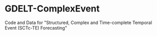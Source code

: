 # GDELT-ComplexEvent
Code and Data for "Structured, Complex and Time-complete Temporal Event (SCTc-TE) Forecasting"
